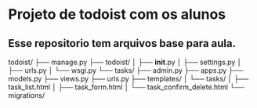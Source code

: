 # Projeto de todoist com os alunos

## Esse repositorio tem arquivos base para aula.

todoist/
├── manage.py
├── todoist/
│   ├── __init__.py
│   ├── settings.py
│   ├── urls.py
│   └── wsgi.py
└── tasks/
    ├── admin.py
    ├── apps.py
    ├── models.py
    ├── views.py
    ├── urls.py
    ├── templates/
    │   └── tasks/
    │       ├── task_list.html
    │       ├── task_form.html
    │       └── task_confirm_delete.html
    └── migrations/
